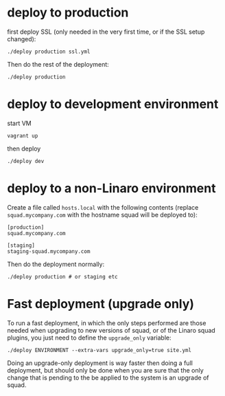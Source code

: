 # deploy to production

first deploy SSL (only needed in the very first time, or if the SSL setup
changed):

```
./deploy production ssl.yml
```

Then do the rest of the deployment:

```
./deploy production
```

# deploy to development environment

start VM

```
vagrant up
```

then deploy

```
./deploy dev
```

# deploy to a non-Linaro environment

Create a file called `hosts.local` with the following contents (replace
`squad.mycompany.com` with the hostname squad will be deployed to):

```
[production]
squad.mycompany.com

[staging]
staging-squad.mycompany.com
```

Then do the deployment normally:

```
./deploy production # or staging etc
```

# Fast deployment (upgrade only)

To run a fast deployment, in which the only steps performed are those needed
when upgrading to new versions of squad, or of the Linaro squad plugins, you
just need to define the `upgrade_only` variable:

```
./deploy ENVIRONMENT --extra-vars upgrade_only=true site.yml
```

Doing an upgrade-only deployment is way faster then doing a full deployment,
but should only be done when you are sure that the only change that is pending
to the be applied to the system is an upgrade of squad.
